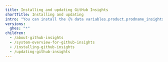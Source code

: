 ```yaml
---
title: Installing and updating GitHub Insights
shortTitle: Installing and updating
intro: "You can install the {% data variables.product.prodname_insights %} application and update the application to the latest version."
versions:
  ghes: "*"
children:
  - /about-github-insights
  - /system-overview-for-github-insights
  - /installing-github-insights
  - /updating-github-insights
---
```

